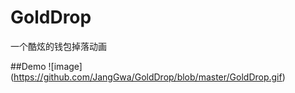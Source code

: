 # GoldDrop
一个酷炫的钱包掉落动画

##Demo
![image] (https://github.com/JangGwa/GoldDrop/blob/master/GoldDrop.gif)
